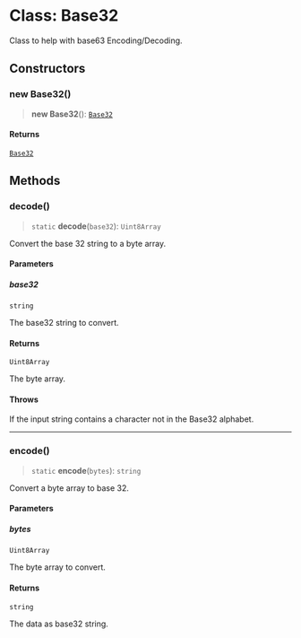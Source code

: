 # Class: Base32

Class to help with base63 Encoding/Decoding.

## Constructors

### new Base32()

> **new Base32**(): [`Base32`](Base32.md)

#### Returns

[`Base32`](Base32.md)

## Methods

### decode()

> `static` **decode**(`base32`): `Uint8Array`

Convert the base 32 string to a byte array.

#### Parameters

##### base32

`string`

The base32 string to convert.

#### Returns

`Uint8Array`

The byte array.

#### Throws

If the input string contains a character not in the Base32 alphabet.

***

### encode()

> `static` **encode**(`bytes`): `string`

Convert a byte array to base 32.

#### Parameters

##### bytes

`Uint8Array`

The byte array to convert.

#### Returns

`string`

The data as base32 string.
